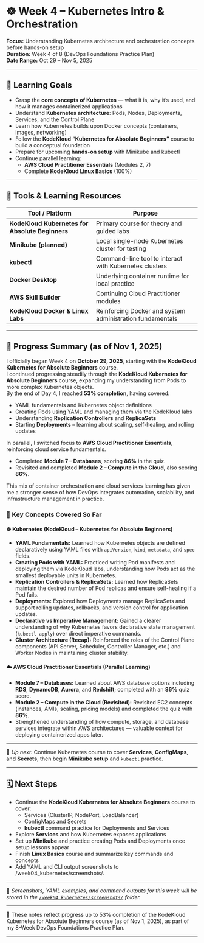 # ☸️ Week 4 – Kubernetes Intro & Orchestration  

**Focus:** Understanding Kubernetes architecture and orchestration concepts before hands-on setup  
**Duration:** Week 4 of 8 (DevOps Foundations Practice Plan)  
**Date Range:** Oct 29 – Nov 5, 2025  

---

## 🎯 Learning Goals  

- Grasp the **core concepts of Kubernetes** — what it is, why it’s used, and how it manages containerized applications  
- Understand **Kubernetes architecture**: Pods, Nodes, Deployments, Services, and the Control Plane  
- Learn how Kubernetes builds upon Docker concepts (containers, images, networking)  
- Follow the **KodeKloud “Kubernetes for Absolute Beginners”** course to build a conceptual foundation  
- Prepare for upcoming **hands-on setup** with Minikube and kubectl  
- Continue parallel learning:  
  - **AWS Cloud Practitioner Essentials** (Modules 2, 7)  
  - Complete **KodeKloud Linux Basics** (100%)  

---

## 🧰 Tools & Learning Resources  

| Tool / Platform | Purpose |
|------------------|----------|
| **KodeKloud Kubernetes for Absolute Beginners** | Primary course for theory and guided labs |
| **Minikube (planned)** | Local single-node Kubernetes cluster for testing |
| **kubectl** | Command-line tool to interact with Kubernetes clusters |
| **Docker Desktop** | Underlying container runtime for local practice |
| **AWS Skill Builder** | Continuing Cloud Practitioner modules |
| **KodeKloud Docker & Linux Labs** | Reinforcing Docker and system administration fundamentals |

---

## 📘 Progress Summary (as of Nov 1, 2025)

I officially began Week 4 on **October 29, 2025**, starting with the **KodeKloud Kubernetes for Absolute Beginners** course.  
I continued progressing steadily through the **KodeKloud Kubernetes for Absolute Beginners** course, expanding my understanding from Pods to more complex Kubernetes objects.  
By the end of Day 4, I reached **53% completion**, having covered:

- YAML fundamentals and Kubernetes object definitions  
- Creating Pods using YAML and managing them via the KodeKloud labs  
- Understanding **Replication Controllers** and **ReplicaSets**  
- Starting **Deployments** – learning about scaling, self-healing, and rolling updates  

In parallel, I switched focus to **AWS Cloud Practitioner Essentials**, reinforcing cloud service fundamentals.  
- Completed **Module 7 – Databases**, scoring **86%** in the quiz.  
- Revisited and completed **Module 2 – Compute in the Cloud**, also scoring **86%**.  

This mix of container orchestration and cloud services learning has given me a stronger sense of how DevOps integrates automation, scalability, and infrastructure management in practice.


### 🔑 Key Concepts Covered So Far

#### ☸️ Kubernetes (KodeKloud – Kubernetes for Absolute Beginners)
- **YAML Fundamentals:** Learned how Kubernetes objects are defined declaratively using YAML files with `apiVersion`, `kind`, `metadata`, and `spec` fields.  
- **Creating Pods with YAML:** Practiced writing Pod manifests and deploying them via KodeKloud labs, understanding how Pods act as the smallest deployable units in Kubernetes.  
- **Replication Controllers & ReplicaSets:** Learned how ReplicaSets maintain the desired number of Pod replicas and ensure self-healing if a Pod fails.  
- **Deployments:** Explored how Deployments manage ReplicaSets and support rolling updates, rollbacks, and version control for application updates.  
- **Declarative vs Imperative Management:** Gained a clearer understanding of why Kubernetes favors declarative state management (`kubectl apply`) over direct imperative commands.  
- **Cluster Architecture (Recap):** Reinforced the roles of the Control Plane components (API Server, Scheduler, Controller Manager, etc.) and Worker Nodes in maintaining cluster stability.  

#### ☁️ AWS Cloud Practitioner Essentials (Parallel Learning)
- **Module 7 – Databases:** Learned about AWS database options including **RDS**, **DynamoDB**, **Aurora**, and **Redshift**; completed with an **86%** quiz score.  
- **Module 2 – Compute in the Cloud (Revisited):** Revisited EC2 concepts (instances, AMIs, scaling, pricing models) and completed the quiz with **86%**.  
- Strengthened understanding of how compute, storage, and database services integrate within AWS architectures — valuable context for deploying containerized apps later.  

---

🧭 *Up next:* Continue Kubernetes course to cover **Services**, **ConfigMaps**, and **Secrets**, then begin **Minikube setup** and `kubectl` practice.

---

## 🗓️ Next Steps  

- Continue the **KodeKloud Kubernetes for Absolute Beginners** course to cover:
  -   Services (ClusterIP, NodePort, LoadBalancer)
  -   ConfigMaps and Secrets
  -   **kubectl** command practice for Deployments and Services
- Explore **Services** and how Kubernetes exposes applications  
- Set up **Minikube** and practice creating Pods and Deployments once setup lessons appear
- Finish **Linux Basics** course and summarize key commands and concepts
- Add YAML and CLI output screenshots to /week04_kubernetes/screenshots/.

---

📸 *Screenshots, YAML examples, and command outputs for this week will be stored in the [`/week04_kubernetes/screenshots/`](./screenshots/) folder.*  

---
📘 These notes reflect progress up to 53% completion of the KodeKloud Kubernetes for Absolute Beginners course (as of Nov 1, 2025), as part of my 8-Week DevOps Foundations Practice Plan.

---
